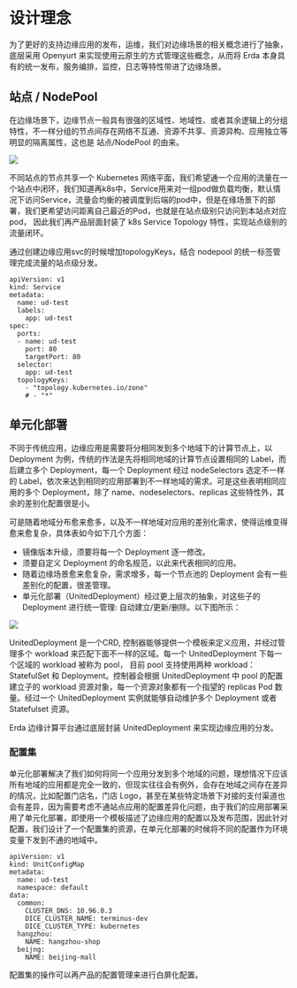 # 设计理念

为了更好的支持边缘应用的发布，运维，我们对边缘场景的相关概念进行了抽象，底层采用 Openyurt 来实现使用云原生的方式管理这些概念，从而将 Erda 本身具有的统一发布，服务编排，监控，日志等特性带进了边缘场景。

## 站点 / NodePool
在边缘场景下，边缘节点一般具有很强的区域性、地域性、或者其余逻辑上的分组特性，不一样分组的节点间存在网络不互通、资源不共享、资源异构、应用独立等明显的隔离属性，这也是 站点/NodePool 的由来。

![](http://terminus-paas.oss-cn-hangzhou.aliyuncs.com/paas-doc/2021/07/23/4a869d82-5ac1-443e-87e1-fdc883c06710.png
)

不同站点的节点共享一个 Kubernetes 网络平面，我们希望通一个应用的流量在一个站点中闭环，我们知道再k8s中，Service用来对一组pod做负载均衡，默认情况下访问Service，流量会均衡的被调度到后端的pod中，但是在缘场景下的部署，我们更希望访问距离自己最近的Pod，也就是在站点级别只访问到本站点对应 pod， 因此我们再产品层面封装了 k8s Service Topology 特性，实现站点级别的流量闭环。

通过创建边缘应用svc的时候增加topologyKeys，结合 nodepool 的统一标签管理完成流量的站点级分发。
                                       
```
apiVersion: v1
kind: Service
metadata:
  name: ud-test
  labels:
    app: ud-test
spec:
  ports:
  - name: ud-test
    port: 80
    targetPort: 80
  selector:
    app: ud-test
  topologyKeys:
    - "topology.kubernetes.io/zone"
    # - "*"
```

## 单元化部署
不同于传统应用，边缘应用是需要将分相同发到多个地域下的计算节点上，以 Deployment 为例，传统的作法是先将相同地域的计算节点设置相同的 Label，而后建立多个 Deployment，每一个 Deployment 经过 nodeSelectors 选定不一样的 Label，依次来达到相同的应用部署到不一样地域的需求。可是这些表明相同应用的多个 Deployment，除了 name、nodeselectors、replicas 这些特性外，其余的差别化配置很是小。

可是随着地域分布愈来愈多，以及不一样地域对应用的差别化需求，使得运维变得愈来愈复杂，具体表如今如下几个方面：

* 镜像版本升级，须要将每一个 Deployment 逐一修改。
* 须要自定义 Deployment 的命名规范，以此来代表相同的应用。
* 随着边缘场景愈来愈复杂，需求增多，每一个节点池的 Deployment 会有一些差别化的配置，很差管理。
* 单元化部署（UnitedDeployment）经过更上层次的抽象，对这些子的 Deployment 进行统一管理: 自动建立/更新/删除。以下图所示：

![](http://terminus-paas.oss-cn-hangzhou.aliyuncs.com/paas-doc/2021/07/23/f082f9c6-6fc0-49cf-9717-8258c582116a.png)

UnitedDeployment 是一个CRD, 控制器能够提供一个模板来定义应用，并经过管理多个 workload 来匹配下面不一样的区域。每一个 UnitedDeployment 下每一个区域的 workload 被称为 pool， 目前 pool 支持使用两种 workload：StatefulSet 和 Deployment。控制器会根据 UnitedDeployment 中 pool 的配置建立子的 workload 资源对象，每一个资源对象都有一个指望的 replicas Pod 数量。经过一个 UnitedDeployment 实例就能够自动维护多个 Deployment 或者 Statefulset 资源。

Erda 边缘计算平台通过底层封装 UnitedDeployment 来实现边缘应用的分发。

### 配置集

单元化部署解决了我们如何将同一个应用分发到多个地域的问题，理想情况下应该所有地域的应用都是完全一致的，但现实往往会有例外，会存在地域之间存在差异的情况，比如配置门店名，门店 Logo，甚至在某些特定场景下对接的支付渠道也会有差异，因为需要考虑不通站点应用的配置差异化问题，由于我们的应用部署采用了单元化部署，即使用一个模板描述了边缘应用的配置以及发布范围，因此针对配置，我们设计了一个配置集的资源，在单元化部署的时候将不同的配置作为环境变量下发到不通的地域中。
```
apiVersion: v1
kind: UnitConfigMap
metadata:
  name: ud-test
  namespace: default
data:
  common:
    CLUSTER_DNS: 10.96.0.3
    DICE_CLUSTER_NAME: terminus-dev
    DICE_CLUSTER_TYPE: kubernetes
  hangzhou:
    NAME: hangzhou-shop
  beijng:
    NAME: beijing-mall
```
配置集的操作可以再产品的配置管理来进行白屏化配置。